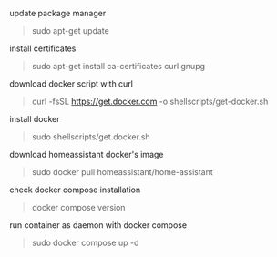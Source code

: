 update package manager
> sudo apt-get update

install certificates
> sudo apt-get install ca-certificates curl gnupg

download docker script with curl
> curl -fsSL https://get.docker.com -o shellscripts/get-docker.sh

install docker
> sudo shellscripts/get.docker.sh

download homeassistant docker's image
> sudo docker pull homeassistant/home-assistant

check docker compose installation
> docker compose version

run container as daemon with docker compose
> sudo docker compose up -d